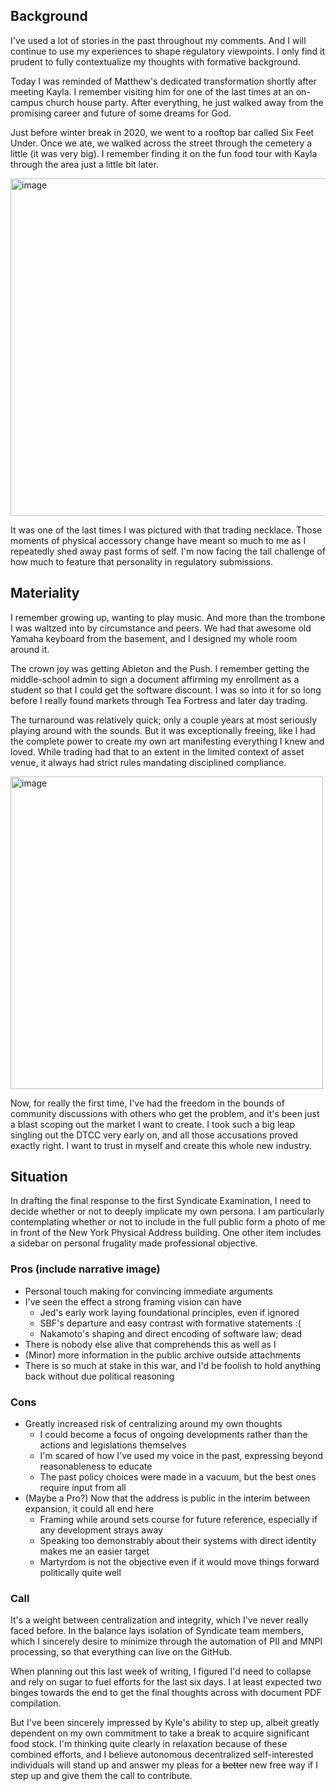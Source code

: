 ## Background

I've used a lot of stories in the past throughout my comments. And I will continue to use my experiences to shape regulatory viewpoints. I only find it prudent to fully contextualize my thoughts with formative background.

Today I was reminded of Matthew's dedicated transformation shortly after meeting Kayla. I remember visiting him for one of the last times at an on-campus church house party. After everything, he just walked away from the promising career and future of some dreams for God.

Just before winter break in 2020, we went to a rooftop bar called Six Feet Under. Once we ate, we walked across the street through the cemetery a little (it was very big). I remember finding it on the fun food tour with Kayla through the area just a little bit later.

[<img width="540" alt="image" src="https://github.com/user-attachments/assets/048b0a3b-6bc3-45fb-bce2-9934728f31f3" />](https://lccheshire.org/2024/06/christ-does-not-call-the-qualified-he-qualifies-the-called)

It was one of the last times I was pictured with that trading necklace. Those moments of physical accessory change have meant so much to me as I repeatedly shed away past forms of self. I'm now facing the tall challenge of how much to feature that personality in regulatory submissions.

## Materiality

I remember growing up, wanting to play music. And more than the trombone I was waltzed into by circumstance and peers. We had that awesome old Yamaha keyboard from the basement, and I designed my whole room around it.

The crown joy was getting Ableton and the Push. I remember getting the middle-school admin to sign a document affirming my enrollment as a student so that I could get the software discount. I was so into it for so long before I really found markets through Tea Fortress and later day trading.

The turnaround was relatively quick; only a couple years at most seriously playing around with the sounds. But it was exceptionally freeing, like I had the complete power to create my own art manifesting everything I knew and loved. While trading had that to an extent in the limited context of asset venue, it always had strict rules mandating disciplined compliance.

[<img width="500" alt="image" src="https://github.com/user-attachments/assets/a05e3e25-093c-4b46-b30e-1f11c68391f4" />](https://docs.google.com/presentation/d/1dXfr0di-uMb5FBCJFS7BV8YVisUL1XJPu3f03noQds0/edit?slide=id.gb93e8324fb_0_1121)

Now, for really the first time, I've had the freedom in the bounds of community discussions with others who get the problem, and it's been just a blast scoping out the market I want to create. I took such a big leap singling out the DTCC very early on, and all those accusations proved exactly right. I want to trust in myself and create this whole new industry.

## Situation

In drafting the final response to the first Syndicate Examination, I need to decide whether or not to deeply implicate my own persona. I am particularly contemplating whether or not to include in the full public form a photo of me in front of the New York Physical Address building. One other item includes a sidebar on personal frugality made professional objective.

### Pros (include narrative image)

- Personal touch making for convincing immediate arguments
- I've seen the effect a strong framing vision can have
  - Jed's early work laying foundational principles, even if ignored
  - SBF's departure and easy contrast with formative statements :(
  - Nakamoto's shaping and direct encoding of software law; dead
- There is nobody else alive that comprehends this as well as I
- (Minor) more information in the public archive outside attachments
- There is so much at stake in this war, and I'd be foolish to hold anything back without due political reasoning

### Cons

- Greatly increased risk of centralizing around my own thoughts
  - I could become a focus of ongoing developments rather than the actions and legislations themselves
  - I'm scared of how I've used my voice in the past, expressing beyond reasonableness to educate
  - The past policy choices were made in a vacuum, but the best ones require input from all
- (Maybe a Pro?) Now that the address is public in the interim between expansion, it could all end here
  - Framing while around sets course for future reference, especially if any development strays away
  - Speaking too demonstrably about their systems with direct identity makes me an easier target
  - Martyrdom is not the objective even if it would move things forward politically quite well

### Call

It's a weight between centralization and integrity, which I've never really faced before. In the balance lays isolation of Syndicate team members, which I sincerely desire to minimize through the automation of PII and MNPI processing, so that everything can live on the GitHub.

When planning out this last week of writing, I figured I'd need to collapse and rely on sugar to fuel efforts for the last six days. I at least expected two binges towards the end to get the final thoughts across with document PDF compilation.

But I've been sincerely impressed by Kyle's ability to step up, albeit greatly dependent on my own commitment to take a break to acquire significant food stock. I'm thinking quite clearly in relaxation because of these combined efforts, and I believe autonomous decentralized self-interested individuals will stand up and answer my pleas for a ~~better~~ new free way if I step up and give them the call to contribute.
